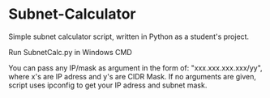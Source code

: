 # Subnet-Calculator
Simple subnet calculator script, written in Python as a student's project.

Run SubnetCalc.py in Windows CMD

You can pass any IP/mask as argument in the form of: "xxx.xxx.xxx.xxx/yy", where x's are IP adress and y's are CIDR Mask.
If no arguments are given, script uses ipconfig to get your IP adress and subnet mask.
